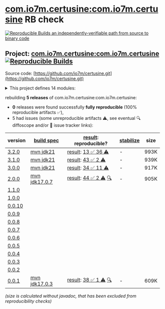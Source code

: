 [com.io7m.certusine:com.io7m.certusine](https://central.sonatype.com/artifact/com.io7m.certusine/com.io7m.certusine/versions) RB check
=======

[![Reproducible Builds](https://reproducible-builds.org/images/logos/rb.svg) an independently-verifiable path from source to binary code](https://reproducible-builds.org/)

## Project: [com.io7m.certusine:com.io7m.certusine](https://central.sonatype.com/artifact/com.io7m.certusine/com.io7m.certusine/versions) [![Reproducible Builds](https://img.shields.io/endpoint?url=https://raw.githubusercontent.com/jvm-repo-rebuild/reproducible-central/master/content/com/io7m/certusine/badge.json)](https://github.com/jvm-repo-rebuild/reproducible-central/blob/master/content/com/io7m/certusine/README.md)

Source code: [https://github.com/io7m/certusine.git](https://github.com/io7m/certusine.git)

<details><summary>This project defines 14 modules:</summary>

* [com.io7m.certusine:com.io7m.certusine](https://central.sonatype.com/artifact/com.io7m.certusine/com.io7m.certusine/overview)
* [com.io7m.certusine:com.io7m.certusine.api](https://central.sonatype.com/artifact/com.io7m.certusine/com.io7m.certusine.api/overview)
* [com.io7m.certusine:com.io7m.certusine.certstore.api](https://central.sonatype.com/artifact/com.io7m.certusine/com.io7m.certusine.certstore.api/overview)
* [com.io7m.certusine:com.io7m.certusine.cmdline](https://central.sonatype.com/artifact/com.io7m.certusine/com.io7m.certusine.cmdline/overview)
* [com.io7m.certusine:com.io7m.certusine.documentation](https://central.sonatype.com/artifact/com.io7m.certusine/com.io7m.certusine.documentation/overview)
* [com.io7m.certusine:com.io7m.certusine.etcd](https://central.sonatype.com/artifact/com.io7m.certusine/com.io7m.certusine.etcd/overview)
* [com.io7m.certusine:com.io7m.certusine.gandi](https://central.sonatype.com/artifact/com.io7m.certusine/com.io7m.certusine.gandi/overview)
* [com.io7m.certusine:com.io7m.certusine.grafana](https://central.sonatype.com/artifact/com.io7m.certusine/com.io7m.certusine.grafana/overview)
* [com.io7m.certusine:com.io7m.certusine.hetzner](https://central.sonatype.com/artifact/com.io7m.certusine/com.io7m.certusine.hetzner/overview)
* [com.io7m.certusine:com.io7m.certusine.looseleaf](https://central.sonatype.com/artifact/com.io7m.certusine/com.io7m.certusine.looseleaf/overview)
* [com.io7m.certusine:com.io7m.certusine.oci](https://central.sonatype.com/artifact/com.io7m.certusine/com.io7m.certusine.oci/overview)
* [com.io7m.certusine:com.io7m.certusine.tests](https://central.sonatype.com/artifact/com.io7m.certusine/com.io7m.certusine.tests/overview)
* [com.io7m.certusine:com.io7m.certusine.vanilla](https://central.sonatype.com/artifact/com.io7m.certusine/com.io7m.certusine.vanilla/overview)
* [com.io7m.certusine:com.io7m.certusine.vultr](https://central.sonatype.com/artifact/com.io7m.certusine/com.io7m.certusine.vultr/overview)
</details>

rebuilding **5 releases** of com.io7m.certusine:com.io7m.certusine:
- **0** releases were found successfully **fully reproducible** (100% reproducible artifacts :white_check_mark:),
- 5 had issues (some unreproducible artifacts :warning:, see eventual :mag: diffoscope and/or :memo: issue tracker links):

| version | [build spec](/BUILDSPEC.md) | [result](https://reproducible-builds.org/docs/jvm/): reproducible? | [stabilize](https://github.com/google/oss-rebuild/blob/main/cmd/stabilize/README.md) | size |
| -- | --------- | ------ | ------ | -- |
| [3.2.0](https://central.sonatype.com/artifact/com.io7m.certusine/com.io7m.certusine/3.2.0/pom) | [mvn jdk21](com.io7m.certusine-3.2.0.buildspec) | [result](com.io7m.certusine-3.2.0.buildinfo): [13 :white_check_mark:  36 :warning:](com.io7m.certusine-3.2.0.buildcompare) | - | 993K |
| [3.1.0](https://central.sonatype.com/artifact/com.io7m.certusine/com.io7m.certusine/3.1.0/pom) | [mvn jdk21](com.io7m.certusine-3.1.0.buildspec) | [result](com.io7m.certusine-3.1.0.buildinfo): [43 :white_check_mark:  2 :warning:](com.io7m.certusine-3.1.0.buildcompare) | - | 939K |
| [3.0.0](https://central.sonatype.com/artifact/com.io7m.certusine/com.io7m.certusine/3.0.0/pom) | [mvn jdk21](com.io7m.certusine-3.0.0.buildspec) | [result](com.io7m.certusine-3.0.0.buildinfo): [34 :white_check_mark:  11 :warning:](com.io7m.certusine-3.0.0.buildcompare) | - | 917K |
| [2.0.0](https://central.sonatype.com/artifact/com.io7m.certusine/com.io7m.certusine/2.0.0/pom) | [mvn jdk17.0.7](com.io7m.certusine-2.0.0.buildspec) | [result](com.io7m.certusine-2.0.0.buildinfo): [44 :white_check_mark:  2 :warning:](com.io7m.certusine-2.0.0.buildcompare) [:mag:](com.io7m.certusine-2.0.0.diffoscope) | - | 905K |
| [1.1.0](https://central.sonatype.com/artifact/com.io7m.certusine/com.io7m.certusine/1.1.0/pom) | | | |
| [1.0.0](https://central.sonatype.com/artifact/com.io7m.certusine/com.io7m.certusine/1.0.0/pom) | | | |
| [0.0.10](https://central.sonatype.com/artifact/com.io7m.certusine/com.io7m.certusine/0.0.10/pom) | | | |
| [0.0.9](https://central.sonatype.com/artifact/com.io7m.certusine/com.io7m.certusine/0.0.9/pom) | | | |
| [0.0.8](https://central.sonatype.com/artifact/com.io7m.certusine/com.io7m.certusine/0.0.8/pom) | | | |
| [0.0.7](https://central.sonatype.com/artifact/com.io7m.certusine/com.io7m.certusine/0.0.7/pom) | | | |
| [0.0.6](https://central.sonatype.com/artifact/com.io7m.certusine/com.io7m.certusine/0.0.6/pom) | | | |
| [0.0.5](https://central.sonatype.com/artifact/com.io7m.certusine/com.io7m.certusine/0.0.5/pom) | | | |
| [0.0.4](https://central.sonatype.com/artifact/com.io7m.certusine/com.io7m.certusine/0.0.4/pom) | | | |
| [0.0.3](https://central.sonatype.com/artifact/com.io7m.certusine/com.io7m.certusine/0.0.3/pom) | | | |
| [0.0.2](https://central.sonatype.com/artifact/com.io7m.certusine/com.io7m.certusine/0.0.2/pom) | | | |
| [0.0.1](https://central.sonatype.com/artifact/com.io7m.certusine/com.io7m.certusine/0.0.1/pom) | [mvn jdk17.0.3](com.io7m.certusine-0.0.1.buildspec) | [result](com.io7m.certusine-0.0.1.buildinfo): [38 :white_check_mark:  1 :warning:](com.io7m.certusine-0.0.1.buildcompare) [:mag:](com.io7m.certusine-0.0.1.diffoscope) | - | 609K |

<i>(size is calculated without javadoc, that has been excluded from reproducibility checks)</i>
